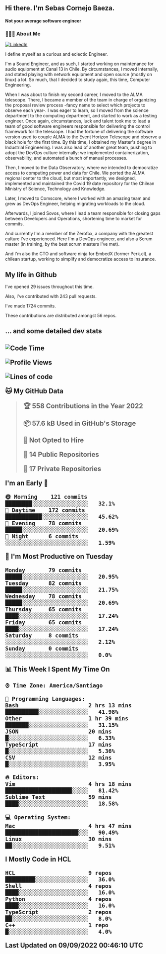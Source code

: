<h2> Hi there.  I'm Sebas Cornejo Baeza.</h2>
<h4> Not your average software engineer</h4>
<h3> 👨🏻‍💻 About Me </h3>
<a href="http://linkedin.com/in/sebastian-cornejo-baeza/"><img alt="LinkedIn" src="https://img.shields.io/badge/Sebas%20Cornejo%20-informational?style=appveyor&logo=linkedin"></a>


I define myself as a curious and eclectic Engineer.

I'm a Sound Engineer, and as such, I started working on maintenance for audio equipment at Canal 13 in Chile.
By circumstances, I moved internally, and stated playing with network equipment and open source (mostly on linux) 
a lot. So much, that I decided to study again, this time, Computer Engineering.

When I was about to finish my second career, I moved to the ALMA telescope. There, I became a member of the team
in charge of organizing the proposal review process -fancy name to select which projects to observe each year-. 
I was eager to learn, so I moved from the science department to the computing department, and started to work as 
a testing engineer. Once again, circumstances, luck and talent took me to lead a team of good software engineers 
responsible for delivering the control framework for the telescope. I had the fortune of delivering the software
version used to couple ALMA to the Event Horizon Telescope and observe a black hole for the first time.
By this time, I obtained my Master's degree in Industrial Engineering.
I was also lead of another great team, pushing to adopt the DevOps culture internally: we implemented containerization, observability, and automated a bunch of manual processes.

Then, I moved to the Data Observatory, where we intended to democratize access to computing power
and data for Chile. We ported the ALMA regional center to the cloud, but most importantly, we designed, implemented
and maintained the Covid 19 date repository for the Chilean Ministry of Science, Technology and Knowledge.

Later, I moved to Comscore, where I worked with an amazing team and grew as DevOps Engineer, helping migrating workloads to the cloud.

Afterwards, I joined Sovos, where I lead a team responsible for closing gaps between Developers and Operations, shortening time to market for commits.

And currently I'm a member of the Zerofox, a company with the greatest culture I've experienced. Here I'm a DevOps
engineer, and also a Scrum master (in training, by the best scrum masters I've met).
 
And I'm also the CTO and software ninja for EmbedX (former Perk.cl), a chilean startup, working to simplify and democratize access to insurance.

<h2> My life in Github </h2>

I've opened 29 issues throughout this time.

Also, I've contributed with 243 pull requests.

I've made 1724 commits.

These contributions are distributed amongst 56 repos.

<h2>... and some detailed dev stats<h2>

<!--START_SECTION:waka-->
![Code Time](http://img.shields.io/badge/Code%20Time-126%20hrs%203%20mins-blue)

![Profile Views](http://img.shields.io/badge/Profile%20Views-3-blue)

![Lines of code](https://img.shields.io/badge/From%20Hello%20World%20I%27ve%20Written-541%20Thousand%20lines%20of%20code-blue)

**🐱 My GitHub Data** 

> 🏆 558 Contributions in the Year 2022
 > 
> 📦 57.6 kB Used in GitHub's Storage 
 > 
> 🚫 Not Opted to Hire
 > 
> 📜 14 Public Repositories 
 > 
> 🔑 17 Private Repositories  
 > 
**I'm an Early 🐤** 

```text
🌞 Morning    121 commits    ████████░░░░░░░░░░░░░░░░░   32.1% 
🌆 Daytime    172 commits    ███████████░░░░░░░░░░░░░░   45.62% 
🌃 Evening    78 commits     █████░░░░░░░░░░░░░░░░░░░░   20.69% 
🌙 Night      6 commits      ░░░░░░░░░░░░░░░░░░░░░░░░░   1.59%

```
📅 **I'm Most Productive on Tuesday** 

```text
Monday       79 commits     █████░░░░░░░░░░░░░░░░░░░░   20.95% 
Tuesday      82 commits     █████░░░░░░░░░░░░░░░░░░░░   21.75% 
Wednesday    78 commits     █████░░░░░░░░░░░░░░░░░░░░   20.69% 
Thursday     65 commits     ████░░░░░░░░░░░░░░░░░░░░░   17.24% 
Friday       65 commits     ████░░░░░░░░░░░░░░░░░░░░░   17.24% 
Saturday     8 commits      ░░░░░░░░░░░░░░░░░░░░░░░░░   2.12% 
Sunday       0 commits      ░░░░░░░░░░░░░░░░░░░░░░░░░   0.0%

```


📊 **This Week I Spent My Time On** 

```text
⌚︎ Time Zone: America/Santiago

💬 Programming Languages: 
Bash                     2 hrs 13 mins       ██████████░░░░░░░░░░░░░░░   41.98% 
Other                    1 hr 39 mins        ███████░░░░░░░░░░░░░░░░░░   31.15% 
JSON                     20 mins             █░░░░░░░░░░░░░░░░░░░░░░░░   6.33% 
TypeScript               17 mins             █░░░░░░░░░░░░░░░░░░░░░░░░   5.36% 
CSV                      12 mins             █░░░░░░░░░░░░░░░░░░░░░░░░   3.95%

🔥 Editors: 
Vim                      4 hrs 18 mins       ████████████████████░░░░░   81.42% 
Sublime Text             59 mins             ████░░░░░░░░░░░░░░░░░░░░░   18.58%

💻 Operating System: 
Mac                      4 hrs 47 mins       ██████████████████████░░░   90.49% 
Linux                    30 mins             ██░░░░░░░░░░░░░░░░░░░░░░░   9.51%

```

**I Mostly Code in HCL** 

```text
HCL                      9 repos             █████████░░░░░░░░░░░░░░░░   36.0% 
Shell                    4 repos             ████░░░░░░░░░░░░░░░░░░░░░   16.0% 
Python                   4 repos             ████░░░░░░░░░░░░░░░░░░░░░   16.0% 
TypeScript               2 repos             ██░░░░░░░░░░░░░░░░░░░░░░░   8.0% 
C++                      1 repo              █░░░░░░░░░░░░░░░░░░░░░░░░   4.0%

```



 Last Updated on 09/09/2022 00:46:10 UTC
<!--END_SECTION:waka-->
